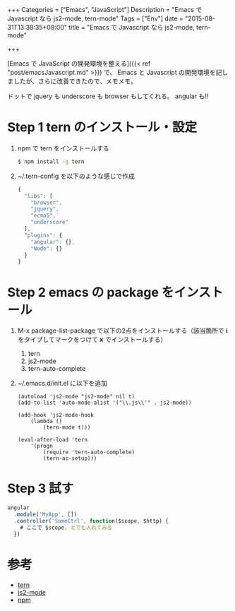 +++
Categories = ["Emacs", "JavaScript"]
Description = "Emacs で Javascript なら js2-mode, tern-mode"
Tags = ["Env"]
date = "2015-08-31T13:38:35+09:00"
title = "Emacs で Javascript なら js2-mode, tern-mode"

+++

[Emacs で JavaScript の開発環境を整える]({{< ref "post/emacsJavascript.md" >}}) で、
Emacs と Javascript の開発環境を記しましたが、さらに改善できたので、メモメモ。

ドットで jquery も underscore も browser もしてくれる。 angular も!!

<!--more-->

# Step 1 tern のインストール・設定

1. npm で tern をインストールする

    ~~~bash
    $ npm install -g tern
    ~~~

2. ~/.tern-config を以下のような感じで作成

    ~~~javascript
    {
      "libs": [
        "browser",
        "jquery",
        "ecma5",
        "underscore"
      ],
      "plugins": {
        "angular": {},
        "Node": {}
      }
    }
    ~~~

# Step 2 emacs の package をインストール

1. M-x package-list-package で以下の2点をインストールする（該当箇所で **i** をタイプしてマークをつけて **x** でインストールする）
    1.  tern
    2.  js2-mode
    3.  tern-auto-complete
2. ~/.emacs.d/init.el に以下を追加

    ~~~clike
    (autoload 'js2-mode "js2-mode" nil t)
    (add-to-list 'auto-mode-alist '("\\.js\\'" . js2-mode))

    (add-hook 'js2-mode-hook
        (lambda ()
            (tern-mode t)))

    (eval-after-load 'tern
        '(progn
            (require 'tern-auto-complete)
            (tern-ac-setup)))
    ~~~

# Step 3 試す

~~~javascript
angular
  .module('MyApp', [])
  .controller('SomeCtrl', function($scope, $http) {
    # ここで $scope. とでも入れてみる
  })
~~~

# 参考

-   [tern](http://ternjs.net/doc/manual.html)
-   [js2-mode](http://code.google.com/p/js2-mode/)
-   [npm](https://npmjs.org/)
